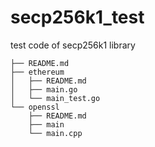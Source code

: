 # secp256k1_test
test code of secp256k1 library

```
├── README.md
├── ethereum
│   ├── README.md
│   ├── main.go
│   └── main_test.go
└── openssl
    ├── README.md
    ├── main
    └── main.cpp
```